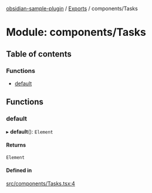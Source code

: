 [obsidian-sample-plugin](../README.md) / [Exports](../modules.md) / components/Tasks

# Module: components/Tasks

## Table of contents

### Functions

- [default](components_Tasks.md#default)

## Functions

### default

▸ **default**(): `Element`

#### Returns

`Element`

#### Defined in

[src/components/Tasks.tsx:4](https://github.com/dromse/personal-grind-manager/blob/781019d/src/components/Tasks.tsx#L4)
